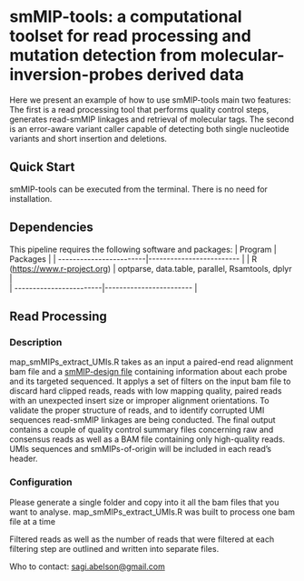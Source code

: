 # smMIP-tools: a computational toolset for read processing and mutation detection from molecular-inversion-probes derived data

Here we present an example of how to use smMIP-tools main two features:
The first is a read processing tool that performs quality control steps, generates read-smMIP linkages and retrieval of molecular tags.
The second is an error-aware variant caller capable of detecting both single nucleotide variants and short insertion and deletions.

## Quick Start
smMIP-tools can be executed from the terminal. There is no need for installation.

## Dependencies
This pipeline requires the following software and packages:
| Program | Packages                                       |
| ------------------------|------------------------- |
| R (https://www.r-project.org) | optparse, data.table, parallel, Rsamtools, dplyr |               
| ------------------------|------------------------ |
   

## Read Processing
### Description
map_smMIPs_extract_UMIs.R takes as an input a paired-end read alignment bam file and a [smMIP-design file](https://www.python.org/) containing information about each probe and its targeted sequenced. It applys a set of filters on the input bam file to discard hard clipped reads, reads with low mapping quality, paired reads with an unexpected insert size or improper alignment orientations. To validate the proper structure of reads, and to identify corrupted UMI sequences read-smMIP linkages are being conducted. The final output contains a couple of quality control summary files concerning raw and consensus reads as well as a BAM file containing only high-quality reads. UMIs sequences and smMIPs-of-origin will be included in each read’s header.

### Configuration 
Please generate a single folder and copy into it all the bam files that you want to analyse.
map_smMIPs_extract_UMIs.R was built to process one bam file at a time

 Filtered reads as well as the number of reads that were filtered at each filtering step are outlined and written into separate files.

Who to contact: sagi.abelson@gmail.com
